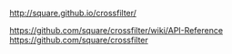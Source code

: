 http://square.github.io/crossfilter/

https://github.com/square/crossfilter/wiki/API-Reference
https://github.com/square/crossfilter
